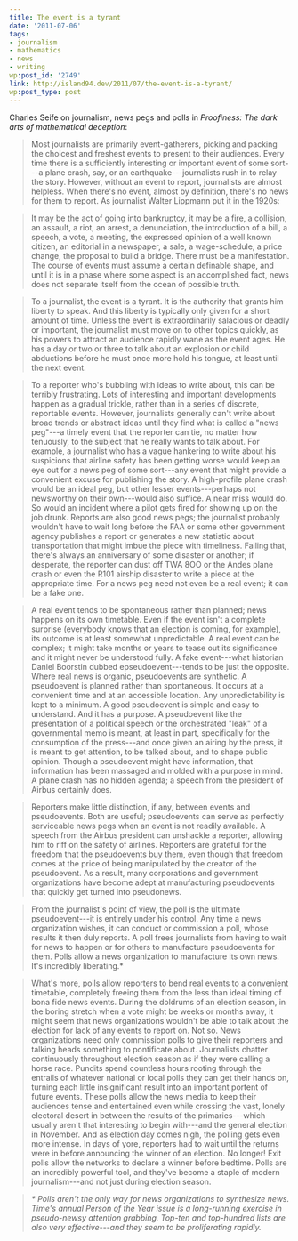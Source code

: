 ```yaml
---
title: The event is a tyrant
date: '2011-07-06'
tags:
- journalism
- mathematics
- news
- writing
wp:post_id: '2749'
link: http://island94.dev/2011/07/the-event-is-a-tyrant/
wp:post_type: post
---
```


Charles Seife on journalism, news pegs and polls in _Proofiness: The dark arts of mathematical deception_:

> Most journalists are primarily event-gatherers, picking and packing the choicest and freshest events to present to their audiences. Every time there is a sufficiently interesting or important event of some sort---a plane crash, say, or an earthquake---journalists rush in to relay the story. However, without an event to report, journalists are almost helpless. When there's no event, almost by definition, there's no news for them to report. As journalist Walter Lippmann put it in the 1920s:

>

> It may be the act of going into bankruptcy, it may be a fire, a collision, an assault, a riot, an arrest, a denunciation, the introduction of a bill, a speech, a vote, a meeting, the expressed opinion of a well known citizen, an editorial in a newspaper, a sale, a wage-schedule, a price change, the proposal to build a bridge. There must be a manifestation. The course of events must assume a certain definable shape, and until it is in a phase where some aspect is an accomplished fact, news does not separate itself from the ocean of possible truth.

> To a journalist, the event is a tyrant. It is the authority that grants him liberty to speak. And this liberty is typically only given for a short amount of time. Unless the event is extraordinarily salacious or deadly or important, the journalist must move on to other topics quickly, as his powers to attract an audience rapidly wane as the event ages. He has a day or two or three to talk about an explosion or child abductions before he must once more hold his tongue, at least until the next event.

>

> To a reporter who's bubbling with ideas to write about, this can be terribly frustrating. Lots of interesting and important developments happen as a gradual trickle, rather than in a series of discrete, reportable events. However, journalists generally can't write about broad trends or abstract ideas until they find what is called a "news peg"---a timely event that the reporter can tie, no matter how tenuously, to the subject that he really wants to talk about. For example, a journalist who has a vague hankering to write about his suspicions that airline safety has been getting worse would keep an eye out for a news peg of some sort---any event that might provide a convenient excuse for publishing the story. A high-profile plane crash would be an ideal peg, but other lesser events---perhaps not newsworthy on their own---would also suffice. A near miss would do. So would an incident where a pilot gets fired for showing up on the job drunk. Reports are also good news pegs; the journalist probably wouldn't have to wait long before the FAA or some other government agency publishes a report or generates a new statistic about transportation that might imbue the piece with timeliness. Failing that, there's always an anniversary of some disaster or another; if desperate, the reporter can dust off TWA 8OO or the Andes plane crash or even the R101 airship disaster to write a piece at the appropriate time. For a news peg need not even be a real event; it can be a fake one.

>

> A real event tends to be spontaneous rather than planned; news happens on its own timetable. Even if the event isn't a complete surprise (everybody knows that an election is coming, for example), its outcome is at least somewhat unpredictable. A real event can be complex; it might take months or years to tease out its significance and it might never be understood fully. A fake event---what historian Daniel Boorstin dubbed epseudoevent---tends to be just the opposite. Where real news is organic, pseudoevents are synthetic. A pseudoevent is planned rather than spontaneous. It occurs at a convenient time and at an accessible location. Any unpredictability is kept to a minimum. A good pseudoevent is simple and easy to understand. And it has a purpose. A pseudoevent like the presentation of a political speech or the orchestrated "leak" of a governmental memo is meant, at least in part, specifically for the consumption of the press---and once given an airing by the press, it is meant to get attention, to be talked about, and to shape public opinion. Though a pseudoevent might have information, that information has been massaged and molded with a purpose in mind. A plane crash has no hidden agenda; a speech from the president of Airbus certainly does.

>

> Reporters make little distinction, if any, between events and pseudoevents. Both are useful; pseudoevents can serve as perfectly serviceable news pegs when an event is not readily available. A speech from the Airbus president can unshackle a reporter, allowing him to riff on the safety of airlines. Reporters are grateful for the freedom that the pseudoevents buy them, even though that freedom comes at the price of being manipulated by the creator of the pseudoevent. As a result, many corporations and government organizations have become adept at manufacturing pseudoevents that quickly get turned into pseudonews.

>

> From the journalist's point of view, the poll is the ultimate pseudoevent---it is entirely under his control. Any time a news organization wishes, it can conduct or commission a poll, whose results it then duly reports. A poll frees journalists from having to wait for news to happen or for others to manufacture pseudoevents for them. Polls allow a news organization to manufacture its own news. It's incredibly liberating.\*

>

> What's more, polls allow reporters to bend real events to a convenient timetable, completely freeing them from the less than ideal timing of bona fide news events. During the doldrums of an election season, in the boring stretch when a vote might be weeks or months away, it might seem that news organizations wouldn't be able to talk about the election for lack of any events to report on. Not so. News organizations need only commission polls to give their reporters and talking heads something to pontificate about. Journalists chatter continuously throughout election season as if they were calling a horse race. Pundits spend countless hours rooting through the entrails of whatever national or local polls they can get their hands on, turning each little insignificant result into an important portent of future events. These polls allow the news media to keep their audiences tense and entertained even while crossing the vast, lonely electoral desert in between the results of the primaries---which usually aren't that interesting to begin with---and the general election in November. And as election day comes nigh, the polling gets even more intense. In days of yore, reporters had to wait until the returns were in before announcing the winner of an election. No longer! Exit polls allow the networks to declare a winner before bedtime. Polls are an incredibly powerful tool, and they've become a staple of modern journalism---and not just during election season.

>

> _\* Polls aren't the only way for news organizations to synthesize news. Time's annual Person of the Year issue is a long-running exercise in pseudo-newsy attention grabbing. Top-ten and top-hundred lists are also very effective---and they seem to be proliferating rapidly._